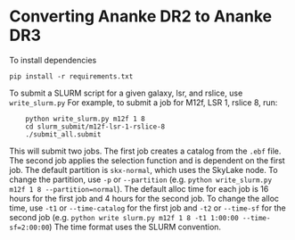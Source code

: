 # Converting Ananke DR2 to Ananke DR3

To install dependencies
```
pip install -r requirements.txt
```

To submit a SLURM script for a given galaxy, lsr, and rslice, use `write_slurm.py`
For example, to submit a job for M12f, LSR 1, rslice 8, run:
```
    python write_slurm.py m12f 1 8
    cd slurm_submit/m12f-lsr-1-rslice-8
    ./submit_all.submit
```
This will submit two jobs. The first job creates a catalog from the `.ebf` file.
The second job applies the selection function and is dependent on the first job.
The default partition is `skx-normal`, which uses the SkyLake node.
To change the partition, use `-p` or `--partition`
(e.g. `python write_slurm.py m12f 1 8 --partition=normal`).
The default alloc time for each job is 16 hours for the first job and 4 hours for the second job.
To change the alloc time, use `-t1` or `--time-catalog` for the first job and `-t2` or `--time-sf`
for the second job (e.g. `python write slurm.py m12f 1 8 -t1 1:00:00 --time-sf=2:00:00`)
The time format uses the SLURM convention.

